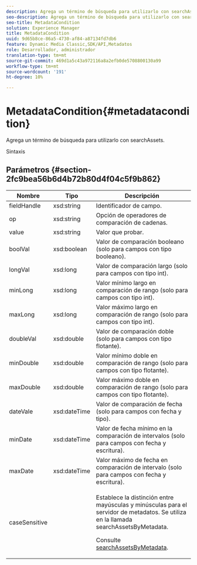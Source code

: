 ```yaml
---
description: Agrega un término de búsqueda para utilizarlo con searchAssets.
seo-description: Agrega un término de búsqueda para utilizarlo con searchAssets.
seo-title: MetadataCondition
solution: Experience Manager
title: MetadataCondition
uuid: 9d65b8ce-86a5-4730-af84-a87134fd7db6
feature: Dynamic Media Classic,SDK/API,Metadatos
role: Desarrollador, administrador
translation-type: tm+mt
source-git-commit: 469d1a5c43a972116a8a2efb0de5708800130a99
workflow-type: tm+mt
source-wordcount: '191'
ht-degree: 10%

---
```



# MetadataCondition{#metadatacondition}

Agrega un término de búsqueda para utilizarlo con searchAssets.

Sintaxis

## Parámetros {#section-2fc9bea56b6d4b72b80d4f04c5f9b862}

<table id="table_04100BB8ABD84EF68B0A7CE3AD946414"> 
 <thead> 
  <tr> 
   <th colname="col1" class="entry"> Nombre </th> 
   <th colname="col2" class="entry"> Tipo </th> 
   <th colname="col3" class="entry"> Descripción </th> 
  </tr> 
 </thead>
 <tbody> 
  <tr> 
   <td colname="col1"> <span class="codeph"> <span class="varname"> fieldHandle</span> </span> </td> 
   <td colname="col2"> <span class="codeph"> xsd:string</span> </td> 
   <td colname="col3"> Identificador de campo. </td> 
  </tr> 
  <tr> 
   <td colname="col1"> <span class="codeph"> <span class="varname"> op</span> </span> </td> 
   <td colname="col2"> <span class="codeph"> xsd:string</span> </td> 
   <td colname="col3"> Opción de operadores de comparación de cadenas. </td> 
  </tr> 
  <tr> 
   <td colname="col1"> <span class="codeph"> <span class="varname"> value</span> </span> </td> 
   <td colname="col2"> <span class="codeph"> xsd:string</span> </td> 
   <td colname="col3"> Valor que probar. </td> 
  </tr> 
  <tr> 
   <td colname="col1"> <span class="codeph"> <span class="varname"> boolVal</span> </span> </td> 
   <td colname="col2"> <span class="codeph"> xsd:boolean</span> </td> 
   <td colname="col3"> Valor de comparación booleano (solo para campos con tipo booleano). </td> 
  </tr> 
  <tr> 
   <td colname="col1"> <span class="codeph"> <span class="varname"> longVal</span> </span> </td> 
   <td colname="col2"> <span class="codeph"> xsd:long</span> </td> 
   <td colname="col3"> Valor de comparación largo (solo para campos con tipo int). </td> 
  </tr> 
  <tr> 
   <td colname="col1"> <span class="codeph"> <span class="varname"> minLong</span> </span> </td> 
   <td colname="col2"> <span class="codeph"> xsd:long</span> </td> 
   <td colname="col3"> Valor mínimo largo en comparación de rango (solo para campos con tipo int). </td> 
  </tr> 
  <tr> 
   <td colname="col1"> <span class="codeph"> <span class="varname"> maxLong</span> </span> </td> 
   <td colname="col2"> <span class="codeph"> xsd:long</span> </td> 
   <td colname="col3"> Valor máximo largo en comparación de rango (solo para campos con tipo int). </td> 
  </tr> 
  <tr> 
   <td colname="col1"> <span class="codeph"> <span class="varname"> doubleVal</span> </span> </td> 
   <td colname="col2"> <span class="codeph"> xsd:double</span> </td> 
   <td colname="col3"> Valor de comparación doble (solo para campos con tipo flotante). </td> 
  </tr> 
  <tr> 
   <td colname="col1"> <span class="codeph"> <span class="varname"> minDouble</span> </span> </td> 
   <td colname="col2"> <span class="codeph"> xsd:double</span> </td> 
   <td colname="col3"> Valor mínimo doble en comparación de rango (solo para campos con tipo flotante). </td> 
  </tr> 
  <tr> 
   <td colname="col1"> <span class="codeph"> <span class="varname"> maxDouble</span> </span> </td> 
   <td colname="col2"> <span class="codeph"> xsd:double</span> </td> 
   <td colname="col3"> Valor máximo doble en comparación de rango (solo para campos con tipo flotante). </td> 
  </tr> 
  <tr> 
   <td colname="col1"> <span class="codeph"> <span class="varname"> dateVale</span> </span> </td> 
   <td colname="col2"> <span class="codeph"> xsd:dateTime</span> </td> 
   <td colname="col3"> Valor de comparación de fecha (solo para campos con fecha y tipo). </td> 
  </tr> 
  <tr> 
   <td colname="col1"> <span class="codeph"> <span class="varname"> minDate</span> </span> </td> 
   <td colname="col2"> <span class="codeph"> xsd:dateTime</span> </td> 
   <td colname="col3"> Valor de fecha mínimo en la comparación de intervalos (solo para campos con fecha y escritura). </td> 
  </tr> 
  <tr> 
   <td colname="col1"> <span class="codeph"> <span class="varname"> maxDate</span> </span> </td> 
   <td colname="col2"> <span class="codeph"> xsd:dateTime</span> </td> 
   <td colname="col3"> Valor máximo de fecha en comparación de intervalo (solo para campos con fecha y escritura). </td> 
  </tr> 
  <tr> 
   <td colname="col1"> <span class="codeph"> <span class="varname"> caseSensitive</span> </span> </td> 
   <td colname="col2"> </td> 
   <td colname="col3"> <p> Establece la distinción entre mayúsculas y minúsculas para el servidor de metadatos. Se utiliza en la llamada <span class="codeph"> searchAssetsByMetadata</span>. </p> <p>Consulte <a href="../../operations/c-operations-intro/c-methods/r-search-assets-by-metadata.md#reference-609ec73944a34ce49b152389fbb40414" format="dita" scope="local"> searchAssetsByMetadata</a>. </p> </td> 
  </tr> 
 </tbody> 
</table>

